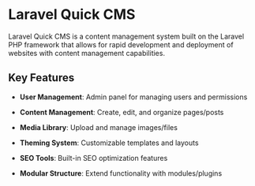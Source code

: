 # Laravel Quick CMS

Laravel Quick CMS is a content management system built on the Laravel PHP framework that allows for rapid development and deployment of websites with content management capabilities.

## Key Features

-   **User Management**: Admin panel for managing users and permissions
    
-   **Content Management**: Create, edit, and organize pages/posts
    
-   **Media Library**: Upload and manage images/files
    
-   **Theming System**: Customizable templates and layouts
    
-   **SEO Tools**: Built-in SEO optimization features
    
-   **Modular Structure**: Extend functionality with modules/plugins
